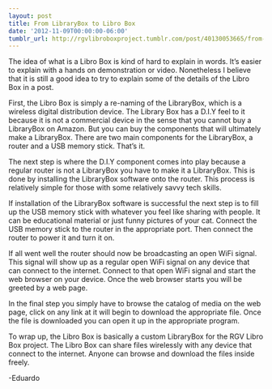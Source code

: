 ```yaml
---
layout: post
title: From LibraryBox to Libro Box
date: '2012-11-09T00:00:00-06:00'
tumblr_url: http://rgvlibroboxproject.tumblr.com/post/40130053665/from-librarybox-to-libro-box
---
```

The idea of what is a Libro Box is kind of hard to explain in words. It’s easier to explain with a hands on demonstration or video. Nonetheless I believe that it is still a good idea to try to explain some of the details of the Libro Box in a post.

First, the Libro Box is simply a re-naming of the LibraryBox, which is a wireless digital distribution device. The Library Box has a D.I.Y feel to it because it is not a commercial device in the sense that you cannot buy a LibraryBox on Amazon. But you can buy the components that will ultimately make a LibraryBox. There are two main components for the LibraryBox, a router and a USB memory stick. That’s it.

The next step is where the D.I.Y component comes into play because a regular router is not a LibraryBox you have to make it a LibraryBox. This is done by installing the LibraryBox software onto the router. This process is relatively simple for those with some relatively savvy tech skills.

If installation of the LibraryBox software is successful the next step is to fill up the USB memory stick with whatever you feel like sharing with people. It can be educational material or just funny pictures of your cat. Connect the USB memory stick to the router in the appropriate port. Then connect the router to power it and turn it on.

If all went well the router should now be broadcasting an open WiFi signal. This signal will show up as a regular open WiFi signal on any device that can connect to the internet. Connect to that open WiFi signal and start the web browser on your device. Once the web browser starts you will be greeted by a web page.

In the final step you simply have to browse the catalog of media on the web page, click on any link at it will begin to download the appropriate file. Once the file is downloaded you can open it up in the appropriate program.

To wrap up, the Libro Box is basically a custom LibraryBox for the RGV Libro Box project. The Libro Box can share files wirelessly with any device that connect to the internet. Anyone can browse and download the files inside freely.

-Eduardo
